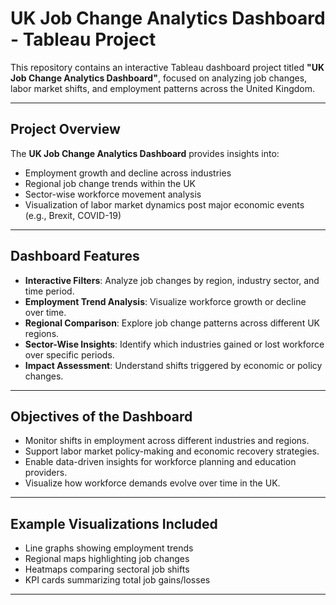 # UK Job Change Analytics Dashboard - Tableau Project

This repository contains an interactive Tableau dashboard project titled **"UK Job Change Analytics Dashboard"**, focused on analyzing job changes, labor market shifts, and employment patterns across the United Kingdom.

---

## Project Overview

The **UK Job Change Analytics Dashboard** provides insights into:

- Employment growth and decline across industries
- Regional job change trends within the UK
- Sector-wise workforce movement analysis
- Visualization of labor market dynamics post major economic events (e.g., Brexit, COVID-19)

---

## Dashboard Features

- **Interactive Filters**: Analyze job changes by region, industry sector, and time period.
- **Employment Trend Analysis**: Visualize workforce growth or decline over time.
- **Regional Comparison**: Explore job change patterns across different UK regions.
- **Sector-Wise Insights**: Identify which industries gained or lost workforce over specific periods.
- **Impact Assessment**: Understand shifts triggered by economic or policy changes.

---

## Objectives of the Dashboard

- Monitor shifts in employment across different industries and regions.
- Support labor market policy-making and economic recovery strategies.
- Enable data-driven insights for workforce planning and education providers.
- Visualize how workforce demands evolve over time in the UK.

---

## Example Visualizations Included

- Line graphs showing employment trends
- Regional maps highlighting job changes
- Heatmaps comparing sectoral job shifts
- KPI cards summarizing total job gains/losses

---
